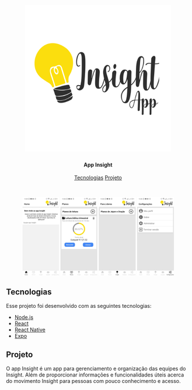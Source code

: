 <h1 align="center">
    <img alt="Insight" title="logo" src="https://github.com/arcanjolevi/mobile_app_insight/blob/master/assets/logoPrincipal.png" width="400px" />
</h1>

<h4 align="center">
  App Insight
</h4>

<p align="center">
 
<p align="center">
  <a href="#Insight-tecnologias">Tecnologias</a>
  <a href="#-projeto">Projeto</a>
  
</p>

<br>

<p align="center">
  <img alt="Insight" src="https://github.com/arcanjolevi/appInsight/blob/master/screenshots/WhatsApp%20Image%202020-05-28%20at%2014.47.37(1).jpeg" width="20%">
  <img alt="Insight" src="https://github.com/arcanjolevi/appInsight/blob/master/screenshots/WhatsApp%20Image%202020-05-28%20at%2014.47.37(2).jpeg" width="20%">
  <img alt="Insight" src="https://github.com/arcanjolevi/appInsight/blob/master/screenshots/WhatsApp%20Image%202020-05-28%20at%2014.47.37(3).jpeg" width="20%">
  <img alt="Insight" src="https://github.com/arcanjolevi/appInsight/blob/master/screenshots/WhatsApp%20Image%202020-05-28%20at%2014.47.37(4).jpeg" width="20%">
</p>

## Tecnologias

Esse projeto foi desenvolvido com as seguintes tecnologias:

- [Node.js](https://nodejs.org/en/)
- [React](https://reactjs.org)
- [React Native](https://facebook.github.io/react-native/)
- [Expo](https://expo.io/)

## Projeto

O app Insight é um app para gerenciamento e organização das equipes do Insight. Além de proporcionar informações e funcionalidades úteis acerca do movimento Insight para pessoas com pouco conhecimento e acesso.
